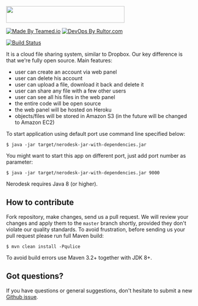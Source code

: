 <img src="http://www.nerodesk.com/logo.png" width="320px" height="45px"/>

[![Made By Teamed.io](http://img.teamed.io/btn.svg)](http://www.teamed.io)
[![DevOps By Rultor.com](http://www.rultor.com/b/teamed/nerodesk)](http://www.rultor.com/p/teamed/nerodesk)

[![Build Status](https://travis-ci.org/teamed/nerodesk.svg?branch=master)](https://travis-ci.org/teamed/nerodesk)

It is a cloud file sharing system, similar to Dropbox. Our key difference
is that we're fully open source. Main features:

 - user can create an account via web panel
 - user can delete his account
 - user can upload a file, download it back and delete it
 - user can share any file with a few other users
 - user can see all his files in the web panel
 - the entire code will be open source
 - the web panel will be hosted on Heroku
 - objects/files will be stored in Amazon S3 (in the future will be changed to Amazon EC2)

To start application using default port use command line specified below:

```
$ java -jar target/nerodesk-jar-with-dependencies.jar
```

You might want to start this app on different port, just add port number as parameter:

```
$ java -jar target/nerodesk-jar-with-dependencies.jar 9000
```

Nerodesk requires Java 8 (or higher).

## How to contribute

Fork repository, make changes, send us a pull request. We will review
your changes and apply them to the `master` branch shortly, provided
they don't violate our quality standards. To avoid frustration, before
sending us your pull request please run full Maven build:

```
$ mvn clean install -Pqulice
```

To avoid build errors use Maven 3.2+ together with JDK 8+.

## Got questions?

If you have questions or general suggestions, don't hesitate to submit
a new [Github issue](https://github.com/teamed/nerodesk/issues/new).

